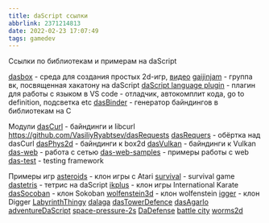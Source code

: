 ```yaml
---
title: daScript ссылки
abbrlink: 2371214813
date: 2022-02-23 17:07:49
tags: gamedev
---
```


Ссылки по библиотекам и примерам на daScript

<!-- more -->

[dasbox](https://github.com/imp5imp5/dasbox) - среда для создания простых 2d-игр, [видео](https://www.youtube.com/playlist?list=PL6Ke-5R5eg2I7oVLR7TJIT5Q0ikGecVrT)
[gaijinjam](https://vk.com/gaijinjam) - группа вк, посвященная хакатону на daScript
[daScript language plugin](https://github.com/imp5imp5/daScript-plugin) - плагин для работы с языком в VS code - отладчик, автокомплит кода, go to definition, подсветка etc
[dasBinder](https://github.com/olegus8/dasBinder) - генератор байндингов в библиотекам на C

Модули
[dasCurl](https://github.com/VasiliyRyabtsev/dasCurl) - байндинги и libcurl
https://github.com/VasiliyRyabtsev/dasRequests
[dasRequers](https://github.com/VasiliyRyabtsev/dasRequests) - обёртка над dasCurl
[dasPhys2d](https://github.com/VasiliyRyabtsev/dasPhys2d) - байндинги к box2d
[dasVulkan](https://github.com/olegus8/dasVulkan) - байндинги к Vulkan
[das-web](https://github.com/profelis/das-web) - работа с сетью
[das-web-samples](https://github.com/profelis/das-web-samples) - примеры работы с web
[das-test](https://github.com/profelis/das-test) - testing framework

Примеры игр
[asteroids](https://github.com/RikiChiki/asteroids) - клон игры с Atari
[survival](https://github.com/AndreiPotapov/dasbox_survival_game) - survival game
[dastetris](https://github.com/antonnikvl/DasTetris) - тетрис на daScript
[ikplus](https://github.com/perneky/ikplus) - клон игры International Karate
[dasSocoban](https://github.com/VasiliyRyabtsev/dasSokoban) - клон Sokoban
[wolfenstein3d](https://github.com/RobertNagy1978/Wolfenstein3D/blob/main/Wolfenstein3D.das) - клон wolfenstein
[igger](https://github.com/hpotamus/igger) - клон Digger
[LabyrinthThingy](https://github.com/kopariadam/LabyrinthThingy)
[dalaga](https://github.com/Timai/dalaga)
[dasTowerDefence](https://github.com/BADxDI/dasTowerDefens)
[dasAgarIo](https://github.com/IgnatVopilov/DAgario)
[adventureDaScript](https://github.com/AndreyMironenko/adventure-dascript)
[space-pressure-2s](https://github.com/dmitrinosov/space-pressure-2d)
[DaDefense](https://github.com/Thibaut-Fervenca/DaDefense)
[battle city](https://github.com/vmaluhin/battlecity)
[worms2d](https://github.com/khupjan/WormsIn2daysPrototype)



